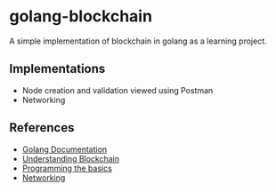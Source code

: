 # golang-blockchain
A simple implementation of blockchain in golang as a learning project.

## Implementations
* Node creation and validation viewed using Postman
* Networking

## References
* [Golang Documentation](https://golang.org/doc/)
* [Understanding Blockchain](https://www.mangoresearch.co/)
* [Programming the basics](https://medium.com/@mycoralhealth/code-your-own-blockchain-in-less-than-200-lines-of-go-e296282bcffc)
* [Networking](https://medium.com/@mycoralhealth/part-2-networking-code-your-own-blockchain-in-less-than-200-lines-of-go-17fe1dad46e1)
